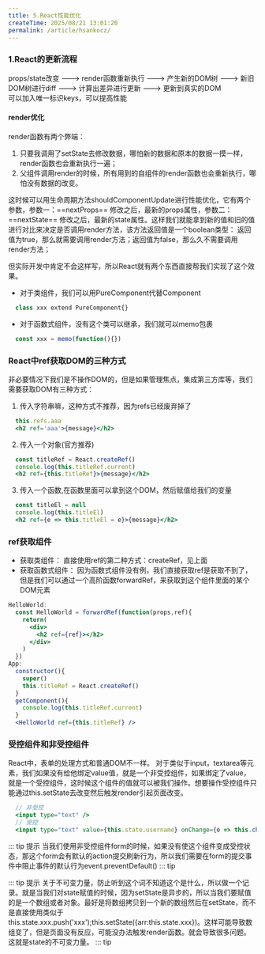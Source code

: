 ```yaml
---
title: 5.React性能优化
createTime: 2025/08/21 13:01:20
permalink: /article/hsankocz/
---
```



### 1.React的更新流程
props/state改变 ---> render函数重新执行 ---> 产生新的DOM树 ---> 新旧DOM树进行diff ---> 计算出差异进行更新 ---> 更新到真实的DOM  
可以加入唯一标识keys，可以提高性能

#### render优化
render函数有两个弊端：
1. 只要我调用了setState去修改数据，哪怕新的数据和原本的数据一摸一样，render函数也会重新执行一遍；
2. 父组件调用render的时候，所有用到的自组件的render函数也会重新执行，哪怕没有数据的改变。

这时候可以用生命周期方法shouldComponentUpdate进行性能优化，它有两个参数，参数一：==nextProps== 修改之后，最新的props属性，参数二：==nextState== 修改之后，最新的state属性。这样我们就能拿到新的值和旧的值进行对比来决定是否调用render方法，该方法返回值是一个boolean类型：
返回值为true，那么就需要调用render方法；返回值为false，那么久不需要调用render方法；

但实际开发中肯定不会这样写，所以React就有两个东西直接帮我们实现了这个效果。
- 对于类组件，我们可以用PureComponent代替Component
```jsx
  class xxx extend PureComponent{}
```
- 对于函数式组件，没有这个类可以继承，我们就可以memo包裹
```jsx
  const xxx = memo(function(){})
```

### React中ref获取DOM的三种方式
非必要情况下我们是不操作DOM的，但是如果管理焦点，集成第三方库等，我们需要获取DOM有三种方式：
1. 传入字符串嘛，这种方式不推荐，因为refs已经废弃掉了
```jsx
  this.refs.aaa
  <h2 ref='aaa'>{message}</h2>
```
2. 传入一个对象(官方推荐)
```jsx
  const titleRef = React.createRef()
  console.log(this.titleRef.current)
  <h2 ref={this.titleRef}>{message}</h2>
```
3. 传入一个函数,在函数里面可以拿到这个DOM，然后赋值给我们的变量
```jsx
  const titleEl = null
  console.log(this.titleEl)
  <h2 ref={e => this.titleEl = e}>{message}</h2>
```

### ref获取组件
- 获取类组件：
  直接使用ref的第二种方式：createRef，见上面
- 获取函数式组件：
  因为函数式组件没有例，我们直接获取ref是获取不到了，但是我们可以通过一个高阶函数forwardRef，来获取到这个组件里面的某个DOM元素
```jsx
HelloWorld:
  const HelloWorld = forwardRef(function(props,ref){
    return(
      <div>
        <h2 ref={ref}></h2>
      </div>
    )
  })
App:
  constructor(){
    super()
    this.titleRef = React.createRef()
  }
  getComponent(){
    console.log(this.titleRef.current)
  }
  <HelloWorld ref={this.titleRef} />
```

### 受控组件和非受控组件
  React中，表单的处理方式和普通DOM不一样。
  对于类似于input，textarea等元素，我们如果没有给他绑定value值，就是一个非受控组件，如果绑定了value，就是一个受控组件，这时候这个组件的值就可以被我们操作。想要操作受控组件只能通过this.setState去改变然后触发render引起页面改变。
```jsx
  // 非受控
  <input type="text" />
  // 受控
  <input type="text" value={this.state.username} onChange={e => this.changeInput(e)}/>
```

::: tip 提示
  当我们使用非受控组件form的时候，如果没有使这个组件变成受控状态，那这个form会有默认的action提交刷新行为，所以我们需要在form的提交事件中阻止事件的默认行为event.preventDefault()
::: tip

::: tip 提示
  关于不可变力量，防止听到这个词不知道这个是什么，所以做一个记录。就是当我们对state赋值的时候，因为setState是异步的，所以当我们要赋值的是一个数组或者对象。最好是将数组拷贝到一个新的数组然后在setState，而不是直接使用类似于this.state.xxx.push('xxx');this.setState({arr:this.state.xxx})。这样可能导致数组变了，但是页面没有反应，可能没办法触发render函数。就会导致很多问题。这就是state的不可变力量。
::: tip

